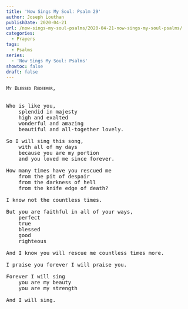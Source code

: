 ```yaml
---
title: 'Now Sings My Soul: Psalm 29'
author: Joseph Louthan
publishDate: 2020-04-21
url: /now-sings-my-soul-psalms/2020-04-21-now-sings-my-soul-psalms/
categories:
  - Prayers
tags:
  - Psalms
series:
  - 'Now Sings My Soul: Psalms'
showtoc: false
draft: false
---
```

<pre>
<div style="font-variant: small-caps;">My Blessed Redeemer,</div>
&nbsp;
Who is like you,
    splendid in majesty
    high and exalted
    wonderful and amazing
    beautiful and all-together lovely.

So I will sing this song,
    with all of my days
    because you are my portion
    and you loved me since forever.

How many times have you rescued me
    from the pit of despair
    from the darkness of hell
    from the knife edge of death?

I know not the countless times.

But you are faithful in all of your ways,
    perfect
    true
    blessed
    good
    righteous

And I know you will rescue me countless times more.

I praise you forever I will praise you.

Forever I will sing
    you are my beauty
    you are my strength

And I will sing.


</pre>

